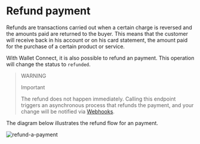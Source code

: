 # Refund payment

Refunds are transactions carried out when a certain charge is reversed and the amounts paid are returned to the buyer. This means that the customer will receive back in his account or on his card statement, the amount paid for the purchase of a certain product or service.

With Wallet Connect, it is also possible to refund an payment. This operation will change the status to `refunded`.

> WARNING
>
> Important
>
> The refund does not happen immediately. Calling this endpoint triggers an asynchronous process that refunds the payment, and your change will be notified via [Webhooks](/developers/en/docs/wallet-connect/additional-content/your-integrations/notifications/webhooks).

The diagram below illustrates the refund flow for an payment.

![refund-a-payment](wallet-connect/refund-a-payment.en.png)